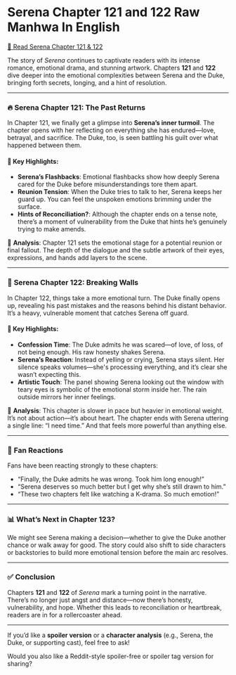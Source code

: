 # Serena Chapter 121 and 122 Raw Manhwa In English

<a href="https://beacons.ai/manhwahub" target="_blank">📖 Read Serena Chapter 121 & 122</a>

The story of *Serena* continues to captivate readers with its intense romance, emotional drama, and stunning artwork. Chapters **121** and **122** dive deeper into the emotional complexities between Serena and the Duke, bringing forth secrets, longing, and a hint of resolution.

---

### 🔥 **Serena Chapter 121: The Past Returns**

In Chapter 121, we finally get a glimpse into **Serena’s inner turmoil**. The chapter opens with her reflecting on everything she has endured—love, betrayal, and sacrifice. The Duke, too, is seen battling his guilt over what happened between them.

#### 📝 Key Highlights:

* **Serena’s Flashbacks**: Emotional flashbacks show how deeply Serena cared for the Duke before misunderstandings tore them apart.
* **Reunion Tension**: When the Duke tries to talk to her, Serena keeps her guard up. You can feel the unspoken emotions brimming under the surface.
* **Hints of Reconciliation?**: Although the chapter ends on a tense note, there’s a moment of vulnerability from the Duke that hints he’s genuinely trying to make amends.

🧠 **Analysis**: Chapter 121 sets the emotional stage for a potential reunion or final fallout. The depth of the dialogue and the subtle artwork of their eyes, expressions, and hands add layers to the scene.

---

### 🌹 **Serena Chapter 122: Breaking Walls**

In Chapter 122, things take a more emotional turn. The Duke finally opens up, revealing his past mistakes and the reasons behind his distant behavior. It’s a heavy, vulnerable moment that catches Serena off guard.

#### 📝 Key Highlights:

* **Confession Time**: The Duke admits he was scared—of love, of loss, of not being enough. His raw honesty shakes Serena.
* **Serena’s Reaction**: Instead of yelling or crying, Serena stays silent. Her silence speaks volumes—she's processing everything, and it’s clear she wasn’t expecting this.
* **Artistic Touch**: The panel showing Serena looking out the window with teary eyes is symbolic of the emotional storm inside her. The rain outside mirrors her inner feelings.

🧠 **Analysis**: This chapter is slower in pace but heavier in emotional weight. It’s not about action—it’s about heart. The chapter ends with Serena uttering a single line: “I need time.” And that feels more powerful than anything else.

---

### 💬 **Fan Reactions**

Fans have been reacting strongly to these chapters:

* “Finally, the Duke admits he was wrong. Took him long enough!”
* “Serena deserves so much better but I get why she’s still drawn to him.”
* “These two chapters felt like watching a K-drama. So much emotion!”

---

### 📊 **What’s Next in Chapter 123?**

We might see Serena making a decision—whether to give the Duke another chance or walk away for good. The story could also shift to side characters or backstories to build more emotional tension before the main arc resolves.

---

### ✅ **Conclusion**

Chapters **121** and **122** of *Serena* mark a turning point in the narrative. There’s no longer just angst and distance—now there’s honesty, vulnerability, and hope. Whether this leads to reconciliation or heartbreak, readers are in for a rollercoaster ahead.

---

If you’d like a **spoiler version** or a **character analysis** (e.g., Serena, the Duke, or supporting cast), feel free to ask!

Would you also like a Reddit-style spoiler-free or spoiler tag version for sharing?
